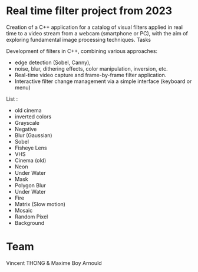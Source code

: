 # Real time filter project from 2023

Creation of a C++ application for a catalog of visual filters applied in real time to a video stream from a webcam (smartphone or PC), with the aim of exploring fundamental image processing techniques. 
Tasks

Development of filters in C++, combining various approaches:

- edge detection (Sobel, Canny),
- noise, blur, dithering effects, color manipulation, inversion, etc.
- Real-time video capture and frame-by-frame filter application.
- Interactive filter change management via a simple interface (keyboard or menu)

List : 
- old cinema
- inverted colors
- Grayscale
- Negative
- Blur (Gaussian)
- Sobel
- Fisheye Lens
- VHS
- Cinema (old)
- Neon
- Under Water
- Mask
- Polygon Blur
- Under Water
- Fire
- Matrix (Slow motion)
- Mosaic
- Random Pixel
- Background

# Team
Vincent THONG & Maxime Boy Arnould
